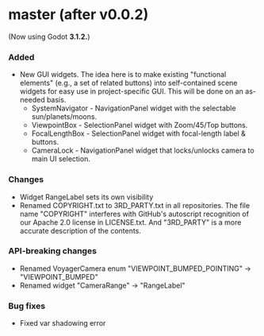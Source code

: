 # master (after v0.0.2)
(Now using Godot **3.1.2.**)

### Added
* New GUI widgets. The idea here is to make existing "functional elements" (e.g., a set of related buttons) into self-contained scene widgets for easy use in project-specific GUI. This will be done on an as-needed basis.
   * SystemNavigator - NavigationPanel widget with the selectable sun/planets/moons.
   * ViewpointBox - SelectionPanel widget with Zoom/45/Top buttons.
   * FocalLengthBox - SelectionPanel widget with focal-length label & buttons.
   * CameraLock - NavigationPanel widget that locks/unlocks camera to main UI selection.

### Changes
* Widget RangeLabel sets its own visibility
* Renamed COPYRIGHT.txt to 3RD_PARTY.txt in all repositories. The file name "COPYRIGHT" interferes with GitHub's autoscript recognition of our Apache 2.0 license in LICENSE.txt. And "3RD_PARTY" is a more accurate description of the contents.

### API-breaking changes
* Renamed VoyagerCamera enum "VIEWPOINT_BUMPED_POINTING" -> "VIEWPOINT_BUMPED"
* Renamed widget "CameraRange" -> "RangeLabel"

### Bug fixes
* Fixed var shadowing error

